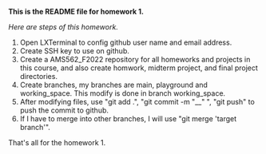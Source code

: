 **This is the README file for homework 1.**

*Here are steps of this homework.*
1. Open LXTerminal to config github user name and email address.
2. Create SSH key to use on github.
3. Create a AMS562_F2022 repository for all homeworks and projects in this course, and also create homwork, midterm project, and final project directories.
4. Create branches, my branches are main, playground and working_space. This modify is done in branch working_space.
5. After modifying files, use "git add .", "git commit -m "__" ", "git push" to push the commit to github.
6. If I have to merge into other branches, I will use "git merge 'target branch'".

That's all for the homework 1.